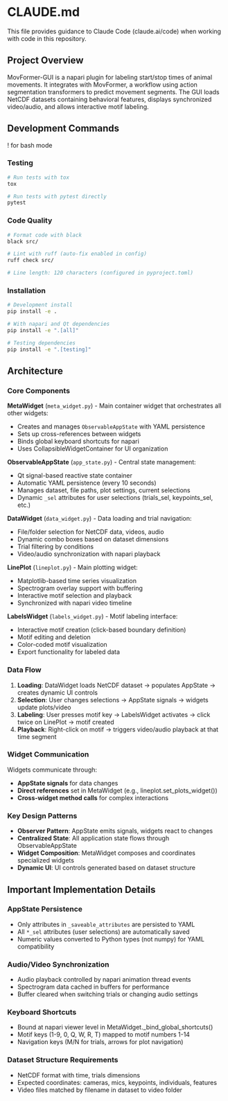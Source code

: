 # CLAUDE.md

This file provides guidance to Claude Code (claude.ai/code) when working with code in this repository.

## Project Overview

MovFormer-GUI is a napari plugin for labeling start/stop times of animal movements. It integrates with MovFormer, a workflow using action segmentation transformers to predict movement segments. The GUI loads NetCDF datasets containing behavioral features, displays synchronized video/audio, and allows interactive motif labeling.

## Development Commands
! for bash mode
### Testing
```bash
# Run tests with tox
tox

# Run tests with pytest directly
pytest
```

### Code Quality
```bash
# Format code with black
black src/

# Lint with ruff (auto-fix enabled in config)
ruff check src/

# Line length: 120 characters (configured in pyproject.toml)
```

### Installation
```bash
# Development install
pip install -e .

# With napari and Qt dependencies
pip install -e ".[all]"

# Testing dependencies
pip install -e ".[testing]"
```

## Architecture

### Core Components

**MetaWidget** (`meta_widget.py`) - Main container widget that orchestrates all other widgets:
- Creates and manages `ObservableAppState` with YAML persistence
- Sets up cross-references between widgets
- Binds global keyboard shortcuts for napari
- Uses CollapsibleWidgetContainer for UI organization

**ObservableAppState** (`app_state.py`) - Central state management:
- Qt signal-based reactive state container
- Automatic YAML persistence (every 10 seconds)
- Manages dataset, file paths, plot settings, current selections
- Dynamic `_sel` attributes for user selections (trials_sel, keypoints_sel, etc.)

**DataWidget** (`data_widget.py`) - Data loading and trial navigation:
- File/folder selection for NetCDF data, videos, audio
- Dynamic combo boxes based on dataset dimensions
- Trial filtering by conditions
- Video/audio synchronization with napari playback

**LinePlot** (`lineplot.py`) - Main plotting widget:
- Matplotlib-based time series visualization
- Spectrogram overlay support with buffering
- Interactive motif selection and playback
- Synchronized with napari video timeline

**LabelsWidget** (`labels_widget.py`) - Motif labeling interface:
- Interactive motif creation (click-based boundary definition)
- Motif editing and deletion
- Color-coded motif visualization
- Export functionality for labeled data

### Data Flow

1. **Loading**: DataWidget loads NetCDF dataset → populates AppState → creates dynamic UI controls
2. **Selection**: User changes selections → AppState signals → widgets update plots/video
3. **Labeling**: User presses motif key → LabelsWidget activates → click twice on LinePlot → motif created
4. **Playback**: Right-click on motif → triggers video/audio playback at that time segment

### Widget Communication

Widgets communicate through:
- **AppState signals** for data changes
- **Direct references** set in MetaWidget (e.g., lineplot.set_plots_widget())
- **Cross-widget method calls** for complex interactions

### Key Design Patterns

- **Observer Pattern**: AppState emits signals, widgets react to changes
- **Centralized State**: All application state flows through ObservableAppState
- **Widget Composition**: MetaWidget composes and coordinates specialized widgets
- **Dynamic UI**: UI controls generated based on dataset structure

## Important Implementation Details

### AppState Persistence
- Only attributes in `_saveable_attributes` are persisted to YAML
- All `*_sel` attributes (user selections) are automatically saved
- Numeric values converted to Python types (not numpy) for YAML compatibility

### Audio/Video Synchronization
- Audio playback controlled by napari animation thread events
- Spectrogram data cached in buffers for performance
- Buffer cleared when switching trials or changing audio settings

### Keyboard Shortcuts
- Bound at napari viewer level in MetaWidget._bind_global_shortcuts()
- Motif keys (1-9, 0, Q, W, R, T) mapped to motif numbers 1-14
- Navigation keys (M/N for trials, arrows for plot navigation)

### Dataset Structure Requirements
- NetCDF format with time, trials dimensions
- Expected coordinates: cameras, mics, keypoints, individuals, features
- Video files matched by filename in dataset to video folder
